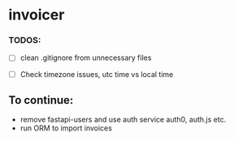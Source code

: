 # invoicer

### TODOS:
 - [ ] clean .gitignore from unnecessary files
 - [ ] Check timezone issues, utc time vs local time


## To continue:
- remove fastapi-users and use auth service auth0, auth.js etc.
- run ORM to import invoices

